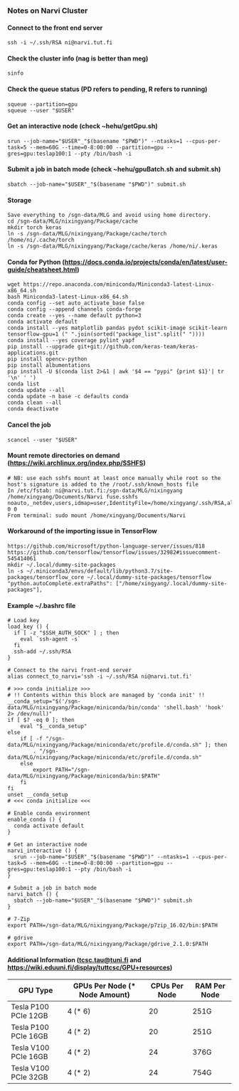 ### Notes on Narvi Cluster

#### Connect to the front end server
```plaintext
ssh -i ~/.ssh/RSA ni@narvi.tut.fi
```

#### Check the cluster info (nag is better than meg)
```plaintext
sinfo
```

#### Check the queue status (PD refers to pending, R refers to running)
```plaintext
squeue --partition=gpu
squeue --user "$USER"
```

#### Get an interactive node (check ~hehu/getGpu.sh)
```plaintext
srun --job-name="$USER"_"$(basename "$PWD")" --ntasks=1 --cpus-per-task=5 --mem=60G --time=0-8:00:00 --partition=gpu --gres=gpu:teslap100:1 --pty /bin/bash -i
```

#### Submit a job in batch mode (check ~hehu/gpuBatch.sh and submit.sh)
```plaintext
sbatch --job-name="$USER"_"$(basename "$PWD")" submit.sh
```

#### Storage
```plaintext
Save everything to /sgn-data/MLG and avoid using home directory.
cd /sgn-data/MLG/nixingyang/Package/cache
mkdir torch keras
ln -s /sgn-data/MLG/nixingyang/Package/cache/torch /home/ni/.cache/torch
ln -s /sgn-data/MLG/nixingyang/Package/cache/keras /home/ni/.keras
```

#### Conda for Python (https://docs.conda.io/projects/conda/en/latest/user-guide/cheatsheet.html)
```plaintext
wget https://repo.anaconda.com/miniconda/Miniconda3-latest-Linux-x86_64.sh
bash Miniconda3-latest-Linux-x86_64.sh
conda config --set auto_activate_base false
conda config --append channels conda-forge
conda create --yes --name default python=3
conda activate default
conda install --yes matplotlib pandas pydot scikit-image scikit-learn tensorflow-gpu=1 (" ".join(sorted("package_list".split(" "))))
conda install --yes coverage pylint yapf
pip install --upgrade git+git://github.com/keras-team/keras-applications.git
pip install opencv-python
pip install albumentations
pip install -U $(conda list 2>&1 | awk '$4 == "pypi" {print $1}'| tr '\n' ' ')
conda list
conda update --all
conda update -n base -c defaults conda
conda clean --all
conda deactivate
```

#### Cancel the job
```plaintext
scancel --user "$USER"
```

#### Mount remote directories on demand (https://wiki.archlinux.org/index.php/SSHFS)
```plaintext
# NB: use each sshfs mount at least once manually while root so the host's signature is added to the /root/.ssh/known_hosts file
In /etc/fstab: ni@narvi.tut.fi:/sgn-data/MLG/nixingyang /home/xingyang/Documents/Narvi fuse.sshfs noauto,_netdev,users,idmap=user,IdentityFile=/home/xingyang/.ssh/RSA,allow_other,reconnect,follow_symlinks 0 0
From terminal: sudo mount /home/xingyang/Documents/Narvi
```

#### Workaround of the importing issue in TensorFlow
```plaintext
https://github.com/microsoft/python-language-server/issues/818
https://github.com/tensorflow/tensorflow/issues/32982#issuecomment-545414061
mkdir ~/.local/dummy-site-packages
ln -s ~/.miniconda3/envs/default/lib/python3.7/site-packages/tensorflow_core ~/.local/dummy-site-packages/tensorflow
"python.autoComplete.extraPaths": ["/home/xingyang/.local/dummy-site-packages"],
```

#### Example ~/.bashrc file
```plaintext
# Load key
load_key () {
  if [ -z "$SSH_AUTH_SOCK" ] ; then
    eval `ssh-agent -s`
  fi
  ssh-add ~/.ssh/RSA
}

# Connect to the narvi front-end server
alias connect_to_narvi='ssh -i ~/.ssh/RSA ni@narvi.tut.fi'

# >>> conda initialize >>>
# !! Contents within this block are managed by 'conda init' !!
__conda_setup="$('/sgn-data/MLG/nixingyang/Package/miniconda/bin/conda' 'shell.bash' 'hook' 2> /dev/null)"
if [ $? -eq 0 ]; then
    eval "$__conda_setup"
else
    if [ -f "/sgn-data/MLG/nixingyang/Package/miniconda/etc/profile.d/conda.sh" ]; then
        . "/sgn-data/MLG/nixingyang/Package/miniconda/etc/profile.d/conda.sh"
    else
        export PATH="/sgn-data/MLG/nixingyang/Package/miniconda/bin:$PATH"
    fi
fi
unset __conda_setup
# <<< conda initialize <<<

# Enable conda environment
enable_conda () {
  conda activate default
}

# Get an interactive node
narvi_interactive () {
  srun --job-name="$USER"_"$(basename "$PWD")" --ntasks=1 --cpus-per-task=5 --mem=60G --time=0-8:00:00 --partition=gpu --gres=gpu:teslap100:1 --pty /bin/bash -i
}

# Submit a job in batch mode
narvi_batch () {
  sbatch --job-name="$USER"_"$(basename "$PWD")" submit.sh
}

# 7-Zip
export PATH=/sgn-data/MLG/nixingyang/Package/p7zip_16.02/bin:$PATH

# gdrive
export PATH=/sgn-data/MLG/nixingyang/Package/gdrive_2.1.0:$PATH
```

#### Additional Information (tcsc.tau@tuni.fi and https://wiki.eduuni.fi/display/tuttcsc/GPU+resources)
| GPU Type | GPUs Per Node (* Node Amount) | CPUs Per Node | RAM Per Node |
| - | - | - | - |
| Tesla P100 PCIe 12GB | 4 (* 6) | 20 | 251G |
| Tesla P100 PCIe 16GB | 4 (* 2) | 20 | 251G |
| Tesla V100 PCIe 16GB | 4 (* 2) | 24 | 376G |
| Tesla V100 PCIe 32GB | 4 (* 2) | 24 | 754G |
